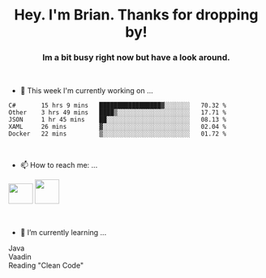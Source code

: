 <H1 align="center">Hey. I'm Brian. Thanks for dropping by!</H1>
<H3 align="center">Im a bit busy right now but have a look around.</H3>
<br/>

- 🔭 This week I'm currently working on ...
<!--START_SECTION:waka-->
```text
C#       15 hrs 9 mins   █████████████████▓░░░░░░░   70.32 % 
Other    3 hrs 49 mins   ████▒░░░░░░░░░░░░░░░░░░░░   17.71 % 
JSON     1 hr 45 mins    ██░░░░░░░░░░░░░░░░░░░░░░░   08.13 % 
XAML     26 mins         ▓░░░░░░░░░░░░░░░░░░░░░░░░   02.04 % 
Docker   22 mins         ▒░░░░░░░░░░░░░░░░░░░░░░░░   01.72 % 
```
<!--END_SECTION:waka-->
<br/>

- 📫 How to reach me: ...
<p>
  <a href="https://www.linkedin.com/in/brian-appleton/"><img width="48" height="40" src="https://github.com/appleton6509/appleton6509/blob/main/linkedin.png?raw=true"></a>
    <a href="https://github.com/appleton6509"><img width="48" height="48" src="https://github.com/appleton6509/appleton6509/blob/main/github.png?raw=true"></a>
</p>
<br/>

- 🌱 I’m currently learning ...
<p>
Java<br/> 
Vaadin<br/>
Reading "Clean Code"<br/>
</p>


<!--
**appleton6509/appleton6509** is a ✨ _special_ ✨ repository because its `README.md` (this file) appears on your GitHub profile.

